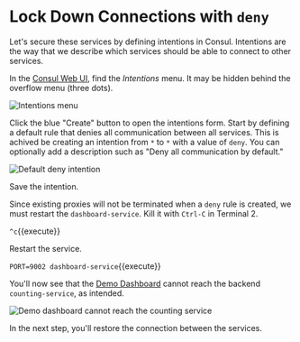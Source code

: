 # Lock Down Connections with `deny`

Let's secure these services by defining intentions in Consul. Intentions are the way that we describe which services should be able to connect to other services.

In the [Consul Web UI](https://[[HOST_SUBDOMAIN]]-8500-[[KATACODA_HOST]].environments.katacoda.com/), find the _Intentions_ menu. It may be hidden behind the overflow menu (three dots).

<img src="https://s3-us-west-1.amazonaws.com/education-yh/consul-connect/images/3-1-intentions-menu.png" alt="Intentions menu" title="Intentions menu">

Click the blue "Create" button to open the intentions form. Start by defining a default rule that denies all communication between all services. This is achived be creating an intention from `*` to `*` with a value of `deny`. You can optionally add a description such as "Deny all communication by default."

<img src="https://s3-us-west-1.amazonaws.com/education-yh/consul-connect/images/3-2-deny.png" alt="Default deny intention" title="Default deny intention">

Save the intention.

Since existing proxies will not be terminated when a `deny` rule is created, we must restart the `dashboard-service`. Kill it with `Ctrl-C` in Terminal 2.

`^c`{{execute}}

Restart the service.

`PORT=9002 dashboard-service`{{execute}}

You'll now see that the [Demo Dashboard](https://[[HOST_SUBDOMAIN]]-9002-[[KATACODA_HOST]].environments.katacoda.com/) cannot reach the backend `counting-service`, as intended.

<img src="https://s3-us-west-1.amazonaws.com/education-yh/consul-connect/images/3-3-dashboard-unreachable.png" alt="Demo dashboard cannot reach the counting service" title="Demo dashboard cannot reach the counting service">

In the next step, you'll restore the connection between the services.
